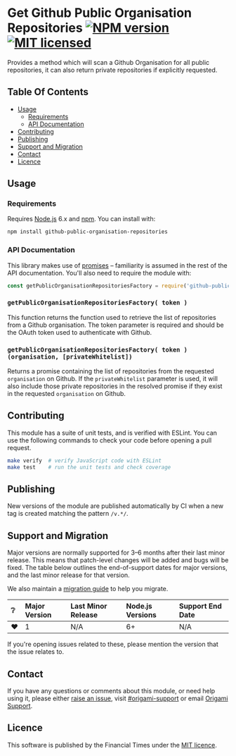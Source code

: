 
Get Github Public Organisation Repositories [![NPM version](https://img.shields.io/npm/v/github-public-organisation-repositories.svg)](https://www.npmjs.com/package/github-public-organisation-repositories) [![MIT licensed](https://img.shields.io/badge/license-MIT-blue.svg)][license]
===============

Provides a method which will scan a Github Organisation for all public repositories, it can also return private repositories if explicitly requested.

Table Of Contents
-----------------

  - [Usage](#usage)
    - [Requirements](#requirements)
    - [API Documentation](#api-documentation)
  - [Contributing](#contributing)
  - [Publishing](#publishing)
  - [Support and Migration](#support-and-migration)
  - [Contact](#contact)
  - [Licence](#licence)


Usage
-----

### Requirements

Requires [Node.js] 6.x and [npm]. You can install with:

```sh
npm install github-public-organisation-repositories
```

### API Documentation

This library makes use of [promises] – familiarity is assumed in the rest of the API documentation. You'll also need to require the module with:

```js
const getPublicOrganisationRepositoriesFactory = require('github-public-organisation-repositories');
```

### `getPublicOrganisationRepositoriesFactory( token )`

This function returns the function used to retrieve the list of repositories from a Github organisation. The token parameter is required and should be the OAuth token used to authenticate with Github.

### `getPublicOrganisationRepositoriesFactory( token )(organisation, [privateWhitelist])`

Returns a promise containing the list of repositories from the requested `organisation` on Github. If the `privateWhitelist` parameter is used, it will also include those private repositories in the resolved promise if they exist in the requested `organisation` on Github.

Contributing
------------

This module has a suite of unit tests, and is verified with ESLint. You can use the following commands to check your code before opening a pull request.

```sh
make verify  # verify JavaScript code with ESLint
make test    # run the unit tests and check coverage
```

Publishing
----------

New versions of the module are published automatically by CI when a new tag is created matching the pattern `/v.*/`.


Support and Migration
---------------------

Major versions are normally supported for 3–6 months after their last minor release. This means that patch-level changes will be added and bugs will be fixed. The table below outlines the end-of-support dates for major versions, and the last minor release for that version.

We also maintain a [migration guide](MIGRATION.md) to help you migrate.

| :grey_question: | Major Version | Last Minor Release | Node.js Versions | Support End Date |
| :-------------- | :------------ | :----------------- | :--------------- | :--------------- |
| :heart:         | 1             | N/A                | 6+               | N/A              |

If you're opening issues related to these, please mention the version that the issue relates to.


Contact
-------

If you have any questions or comments about this module, or need help using it, please either [raise an issue][issues], visit [#origami-support] or email [Origami Support].


Licence
-------

This software is published by the Financial Times under the [MIT licence][license].



[#origami-support]: https://financialtimes.slack.com/messages/origami-support/
[issues]: https://github.com/Financial-Times/get-github-public-organisation-repositories/issues
[license]: http://opensource.org/licenses/MIT
[node.js]: https://nodejs.org/
[npm]: https://www.npmjs.com/
[origami support]: mailto:origami-support@ft.com
[promises]: https://developer.mozilla.org/en/docs/Web/JavaScript/Reference/Global_Objects/Promise
